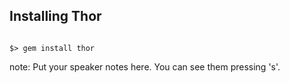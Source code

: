 ##  Installing Thor


<pre><code class="bash" data-trim data-noescape>
$> gem install thor
</code></pre>


note:
    Put your speaker notes here.
    You can see them pressing 's'.
